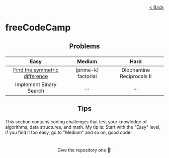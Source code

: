 [<p align="right">< Back</p>](../../README.md)

<h1>freeCodeCamp</h1>

## <p align="center">Problems</p>

<div align="center">

| Easy 	| Medium 	| Hard 	|
|:---:	|:---:	|:---:	|
| [Find the symmetric difference](./find-the-symmetric-difference/problem.md) 	| (prime-k) factorial 	| Diophantine Reciprocals II 	|
| Implement Binary Search 	| ... 	| ... 	|

</div>

## <p align="center">Tips</p>

<p>This section contains coding challenges that test your knowledge of algorithms, data structures, and math. My tip is: Start with the "Easy" level, if you find it too easy, go to "Medium" and so on, good code!</p>

#

<p align="center">Give the repository one 🌟!<p>